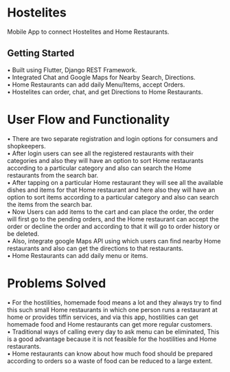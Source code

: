 # Hostelites

Mobile App to connect Hostelites and Home Restaurants.

## Getting Started

• Built using Flutter, Django REST Framework.<br>
• Integrated Chat and Google Maps for Nearby Search, Directions.<br>
• Home Restaurants can add daily Menu/Items, accept Orders.<br>
• Hostelites can order, chat, and get Directions to Home Restaurants.

# User Flow and Functionality

• There are two separate registration and login options for consumers and shopkeepers.<br>
• After login users can see all the registered restaurants with their categories and also they will have an option to sort Home restaurants according to a particular category and also can search the Home restaurants from the search bar.<br>
• After tapping on a particular Home restaurant they will see all the available dishes and items for that Home restaurant and here also they will have an option to sort items according to a particular category and also can search the items from the search bar.<br>
• Now Users can add items to the cart and can place the order, the order will first go to the pending orders, and the Home restaurant can accept the order or decline the order and according to that it will go to order history or be deleted.<br>
• Also, integrate google Maps API using which users can find nearby Home restaurants and also can get the directions to that restaurants. <br>
• Home Restaurants can add daily menu or items.

# Problems Solved

• For the hostilities, homemade food means a lot and they always try to find this such small Home restaurants in which one person runs a restaurant at home or provides tiffin services, and via this app, hostilities can get homemade food and Home restaurants can get more regular customers.<br>
• Traditional ways of calling every day to ask menu can be eliminated, This is a good advantage because it is not feasible for the hostilities and Home restaurants. <br>
• Home restaurants can know about how much food should be prepared according to orders so a waste of food can be reduced to a large extent.

